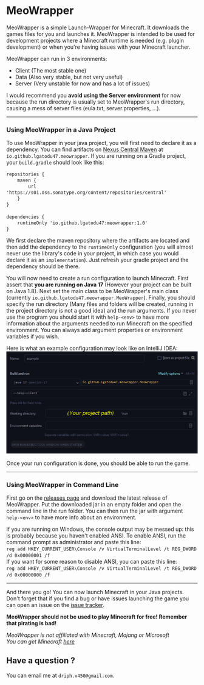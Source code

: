 MeoWrapper
============

MeoWrapper is a simple Launch-Wrapper for Minecraft. It downloads the games files for you and 
launches it. MeoWrapper is intended to be used for development projects where a Minecraft runtime
is needed (e.g. plugin development) or when you're having issues with your Minecraft launcher.

MeoWrapper can run in 3 environments:
- Client (The most stable one)
- Data (Also very stable, but not very useful)
- Server (Very unstable for now and has a lot of issues)

I would recommend you **avoid using the Server environment** for now because the run directory is
usually set to MeoWrapper's run directory, causing a mess of server files (eula.txt, 
server.properties, ...).

****

### Using MeoWrapper in a Java Project

To use MeoWrapper in your java project, you will first need to declare it as a dependency. You can
find artifacts on [Nexus Central Maven](https://s01.oss.sonatype.org/) at
`io.github.lgatodu47.meowrapper`. If you are running on a Gradle project, your `build.gradle` 
should look like this:

    repositories {
        maven {
            url 'https://s01.oss.sonatype.org/content/repositories/central'
        }
    }

    dependencies {
        runtimeOnly 'io.github.lgatodu47:meowrapper:1.0'
    }

We first declare the maven repository where the artifacts are located and then add the dependency
to the `runtimeOnly` configuration (you will almost never use the library's code in your project,
in which case you would declare it as an `implementation`). Just refresh your gradle project and 
the dependency should be there.

You will now need to create a run configuration to launch Minecraft. First assert that **you are
running on Java 17** (However your project can be built on Java 1.8). Next set the main class to 
be MeoWrapper's main class (currently `io.github.lgatodu47.meowrapper.MeoWrapper`). Finally, you 
should specify the run directory (Many files and folders will be created, running in the project
directory is not a good idea) and the run arguments. If you never use the program you should start
it with `help-<env>` to have more information about the arguments needed to run Minecraft on the
specified environment. You can always add argument properties or environment variables if you wish.

Here is what an example configuration may look like on IntelliJ IDEA:
![A run configuration on IntelliJ IDEA](/images/intellij-run-configuration.png)

Once your run configuration is done, you should be able to run the game.

****

### Using MeoWrapper in Command Line

First go on the [releases page](https://github.com/LGatodu47/MeoWrapper/releases) and download the
latest release of MeoWrapper. Put the downloaded jar in an empty folder and open the command line
in the run folder. You can then run the jar with argument `help-<env>` to have more info about an
environment.  

If you are running on Windows, the console output may be messed up: this is probably because you
haven't enabled ANSI. To enable ANSI, run the command prompt as administrator and paste this line:  
`reg add HKEY_CURRENT_USER\Console /v VirtualTerminalLevel /t REG_DWORD /d 0x00000001 /f`  
If you want for some reason to disable ANSI, you can paste this line:  
`reg add HKEY_CURRENT_USER\Console /v VirtualTerminalLevel /t REG_DWORD /d 0x00000000 /f`

****

And there you go! You can now launch Minecraft in your Java projects. Don't forget that if you
find a bug or have issues launching the game you can open an issue on the [issue tracker](https://github.com/LGatodu47/MeoWrapper/issues).

**MeoWrapper should not be used to play Minecraft for free! Remember that pirating is bad!**

*MeoWrapper is not affiliated with Minecraft, Mojang or Microsoft*  
*You can get Minecraft [here](https://www.minecraft.net/)*

## Have a question ?

You can email me at `driph.v450@gmail.com`.